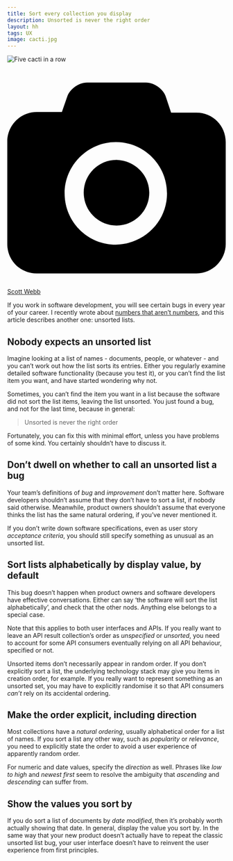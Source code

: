 ```yaml
---
title: Sort every collection you display
description: Unsorted is never the right order
layout: hh
tags: UX
image: cacti.jpg
---
```


![Five cacti in a row](cacti.jpg)

<a class="unsplash" href="https://unsplash.com/photos/GQD3Av_9A88" rel="noopener noreferrer" title="Photo by Scott Webb"><span><svg xmlns="http://www.w3.org/2000/svg" viewBox="0 0 32 32"><title>unsplash-logo</title><path d="M20.8 18.1c0 2.7-2.2 4.8-4.8 4.8s-4.8-2.1-4.8-4.8c0-2.7 2.2-4.8 4.8-4.8 2.7.1 4.8 2.2 4.8 4.8zm11.2-7.4v14.9c0 2.3-1.9 4.3-4.3 4.3h-23.4c-2.4 0-4.3-1.9-4.3-4.3v-15c0-2.3 1.9-4.3 4.3-4.3h3.7l.8-2.3c.4-1.1 1.7-2 2.9-2h8.6c1.2 0 2.5.9 2.9 2l.8 2.4h3.7c2.4 0 4.3 1.9 4.3 4.3zm-8.6 7.5c0-4.1-3.3-7.5-7.5-7.5-4.1 0-7.5 3.4-7.5 7.5s3.3 7.5 7.5 7.5c4.2-.1 7.5-3.4 7.5-7.5z"></path></svg></span><span>Scott Webb</span></a>

If you work in software development, you will see certain bugs in every year of your career.
I recently wrote about [numbers that aren’t numbers](non-numeric-numbers),
and this article describes another one: unsorted lists.

## Nobody expects an unsorted list

Imagine looking at a list of names - documents, people, or whatever - and you can’t work out how the list sorts its entries.
Either you regularly examine detailed software functionality (because you test it), or you can’t find the list item you want, and have started wondering why not.

Sometimes, you can’t find the item you want in a list because the software did not sort the list items, leaving the list unsorted.
You just found a bug, and not for the last time, because in general:

> Unsorted is never the right order

Fortunately, you can fix this with minimal effort, unless you have problems of some kind.
You certainly shouldn’t have to discuss it.

## Don’t dwell on whether to call an unsorted list a bug

Your team’s definitions of _bug_ and _improvement_ don’t matter here.
Software developers shouldn’t assume that they don’t have to sort a list, if nobody said otherwise.
Meanwhile, product owners shouldn’t assume that everyone thinks the list has the same natural ordering, if you’ve never mentioned it.

If you don’t write down software specifications, even as user story _acceptance criteria_, you should still specify something as unusual as an unsorted list.

## Sort lists alphabetically by display value, by default

This bug doesn’t happen when product owners and software developers have effective conversations.
Either can say ‘the software will sort the list alphabetically’, and check that the other nods.
Anything else belongs to a special case.

Note that this applies to both user interfaces and APIs.
If you really want to leave an API result collection’s order as _unspecified_ or _unsorted_, you need to account for some API consumers eventually relying on all API behaviour, specified or not.

Unsorted items don’t necessarily appear in random order.
If you don’t explicitly sort a list, the underlying technology stack may give you items in creation order, for example.
If you really want to represent something as an unsorted set, you may have to explicitly randomise it so that API consumers _can’t_ rely on its accidental ordering.

## Make the order explicit, including direction

Most collections have a _natural ordering_, usually alphabetical order for a list of names.
If you sort a list any other way, such as _popularity_ or _relevance_, you need to explicitly state the order to avoid a user experience of apparently random order.

For numeric and date values, specify the _direction_ as well.
Phrases like _low to high_ and _newest first_ seem to resolve the ambiguity that _ascending_ and _descending_ can suffer from.

## Show the values you sort by

If you do sort a list of documents by _date modified_, then it’s probably worth actually showing that date.
In general, display the value you sort by.
In the same way that your new product doesn’t actually have to repeat the classic unsorted list bug, your user interface doesn’t have to reinvent the user experience from first principles.
